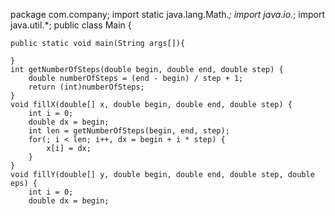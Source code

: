 package com.company;
import static java.lang.Math.*;
import java.io.*;
import java.util.*;
public class  Main {

    public static void main(String args[]){

    }
    int getNumberOfSteps(double begin, double end, double step) {
        double numberOfSteps = (end - begin) / step + 1;
        return (int)numberOfSteps;
    }
    void fillX(double[] x, double begin, double end, double step) {
        int i = 0;
        double dx = begin;
        int len = getNumberOfSteps(begin, end, step);
        for(; i < len; i++, dx = begin + i * step) {
            x[i] = dx;
        }
    }
    void fillY(double[] y, double begin, double end, double step, double eps) {
        int i = 0;
        double dx = begin;
